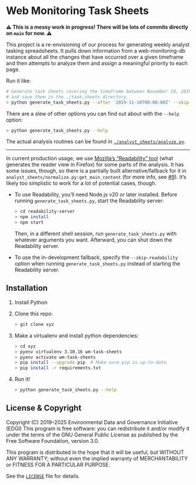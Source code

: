 # Web Monitoring Task Sheets

**⚠️ This is a messy work in progress! There will be lots of commits directly on `main` for now. ⚠️**

This project is a re-envisioning of our process for generating weekly analyst tasking spreadsheets. It pulls down information from a web-monitoring-db instance about all the changes that have occurred over a given timeframe and then attempts to analyze them and assign a meaningful priority to each page.

Run it like:

```sh
# Generate task sheets covering the timeframe between November 10, 2019 and now
# and save them in the ./task-sheets directory.
> python generate_task_sheets.py --after '2019-11-10T00:00:00Z' --skip-readability --output ./task-sheets
```

There are a slew of other options you can find out about with the `--help` option:

```sh
> python generate_task_sheets.py --help
```

The actual analysis routines can be found in [`./analyst_sheets/analyze.py`](./analyst_sheets/analyze.py).

---

In current production usage, we use [Mozilla’s “Readability” tool](https://github.com/mozilla/readability) (what generates the reader view in Firefox) for some parts of the analysis. It has some issues, though, so there is a partially built alternative/fallback for it in `analyst_sheets/normalize.py:get_main_content` (for more info, see [#9](https://github.com/edgi-govdata-archiving/web-monitoring-task-sheets/issues/9)). It’s likely too simplistic to work for a lot of potential cases, though.

- To use Readability, you’ll need Node.js v20 or later installed. Before running `generate_task_sheets.py`, start the Readability server:

    ```sh
    > cd readability-server
    > npm install
    > npm start
    ```

    Then, in a different shell session, run `generate_task_sheets.py` with whatever arguments you want. Afterward, you can shut down the Readability server.

- To use the in-development fallback, specify the `--skip-readability` option when running `generate_task_sheets.py` instead of starting the Readability server.


## Installation

1. Install Python

2. Clone this repo:

    ```sh
    > git clone xyz
    ```

3. Make a virtualenv and install python dependencies:

    ```sh
    > cd xyz
    > pyenv virtualenv 3.10.16 wm-task-sheets
    > pyenv activate wm-task-sheets
    > pip install --upgrade pip  # Make sure pip is up-to-date
    > pip install -r requirements.txt
    ```

4. Run it!

    ```sh
    > python generate_task_sheets.py --help
    ```


## License & Copyright

Copyright (C) 2019–2025 Environmental Data and Governance Initiative (EDGI)
This program is free software: you can redistribute it and/or modify it under the terms of the GNU General Public License as published by the Free Software Foundation, version 3.0.

This program is distributed in the hope that it will be useful, but WITHOUT ANY WARRANTY; without even the implied warranty of MERCHANTABILITY or FITNESS FOR A PARTICULAR PURPOSE.

See the [`LICENSE`](/LICENSE) file for details.
